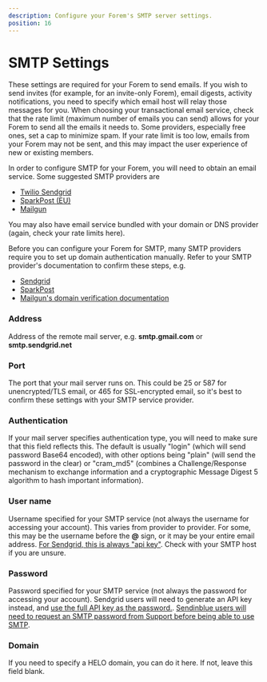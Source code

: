 ```yaml
---
description: Configure your Forem's SMTP server settings.
position: 16
---
```


# SMTP Settings

These settings are required for your Forem to send emails. If you wish to send invites (for example, for an invite-only Forem), email digests, activity notifications, you need to specify which email host will relay those messages for you. When choosing your transactional email service, check that the rate limit (maximum number of emails you can send) allows for your Forem to send all the emails it needs to. Some providers, especially free ones, set a cap to minimize spam. If your rate limit is too low, emails from your Forem may not be sent, and this may impact the user experience of new or existing members. 

In order to configure SMTP for your Forem, you will need to obtain an email service. Some suggested SMTP providers are 
- [Twilio Sendgrid](https://docs.sendgrid.com/for-developers/sending-email/integrating-with-the-smtp-api)
- [SparkPost (EU)](https://developers.sparkpost.com/api/smtp/)
- [Mailgun](https://documentation.mailgun.com/en/latest/user_manual.html#smtp-relay)

You may also have email service bundled with your domain or DNS provider (again, check your rate limits here).

Before you can configure your Forem for SMTP, many SMTP providers require you to set up domain authentication manually. Refer to your SMTP provider's documentation to confirm these steps, e.g. 
- [Sendgrid](https://docs.sendgrid.com/ui/account-and-settings/how-to-set-up-domain-authentication)
- [SparkPost](https://www.sparkpost.com/docs/getting-started/getting-started-sparkpost/#domain-setup)
- [Mailgun's domain verification documentation](https://help.mailgun.com/hc/en-us/articles/360026833053-Domain-Verification-Walkthrough)

### Address
Address of the remote mail server, e.g. **smtp.gmail.com** or **smtp.sendgrid.net**

### Port
The port that your mail server runs on. This could be 25 or 587 for unencrypted/TLS email, or 465 for SSL-encrypted email, so it's best to confirm these settings with your SMTP service provider.

### Authentication
If your mail server specifies authentication type, you will need to make sure that this field reflects this. The default is usually "login" (which will send password Base64 encoded), with other options being "plain" (will send the password in the clear) or "cram_md5" (combines a Challenge/Response mechanism to exchange information and a cryptographic Message Digest 5 algorithm to hash important information).

### User name
Username specified for your SMTP service (not always the username for accessing your account). This varies from provider to provider. For some, this may be the username before the **@** sign, or it may be your entire email address. [For Sendgrid, this is always "api key"](https://docs.sendgrid.com/for-developers/sending-email/upgrade-your-authentication-method-to-api-keys#upgrade-to-api-keys-for-your-smtp-integration). Check with your SMTP host if you are unsure.

### Password
Password specified for your SMTP service (not always the password for accessing your account). Sendgrid users will need to generate an API key instead, and [use the full API key as the password.](https://docs.sendgrid.com/for-developers/sending-email/upgrade-your-authentication-method-to-api-keys#upgrade-to-api-keys-for-your-smtp-integration). [Sendinblue users will need to request an SMTP password from Support before being able to use SMTP](https://help.sendinblue.com/hc/en-us/articles/209463245).

### Domain
If you need to specify a HELO domain, you can do it here. If not, leave this field blank.


